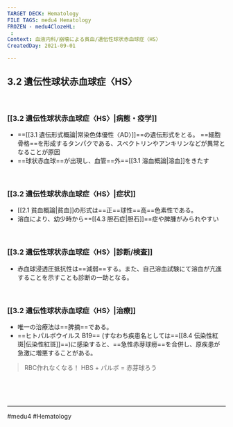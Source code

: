 ```yaml
---
TARGET DECK: Hematology
FILE TAGS: medu4 Hematology
FROZEN - medu4ClozeHL:
 : 
Context: 血液内科/崩壊による貧血/遺伝性球状赤血球症〈HS〉
CreatedDay: 2021-09-01

---
```


## 3.2 遺伝性球状赤血球症〈HS〉

<br>

### [[3.2 遺伝性球状赤血球症〈HS〉|病態・疫学]]
* ==[[3.1 遺伝形式概論|常染色体優性〈AD〉]]==の遺伝形式をとる。 ==細胞骨格==を形成するタンパクである、スペクトリンやアンキリンなどが異常となることが原因
* ==球状赤血球==が出現し、血管==外==[[3.1 溶血概論|溶血]]をきたす
<!--ID: 1630741040066-->


<br>

### [[3.2 遺伝性球状赤血球症〈HS〉|症状]]
*  [[2.1 貧血概論|貧血]]の形式は==正==球性==高==色素性である。
*  溶血により、幼少時から==[[4.3 胆石症|胆石]]==症や脾腫がみられやすい
<!--ID: 1630741040072-->


<br>

### [[3.2 遺伝性球状赤血球症〈HS〉|診断/検査]]
* 赤血球浸透圧抵抗性は==減弱==する。また、自己溶血試験にて溶血が亢進することを示すことも診断の一助となる。
<!--ID: 1630741040077-->



<br>

### [[3.2 遺伝性球状赤血球症〈HS〉|治療]]
* 唯一の治療法は==脾摘==である。
* ==ヒトパルボウイルス B19== (すなわち疾患名としては==[[8.4 伝染性紅斑|伝染性紅斑]]==)に感染すると、==急性赤芽球癆==を合併し、原疾患が急激に増悪することがある。
>RBC作れなくなる！
>HBS + パルボ = 赤芽球ろう 
<!--ID: 1630741040083-->


<br><br><br>

---
#medu4 #Hematology 
